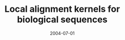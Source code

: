 ---
title: "Local alignment kernels for biological sequences"
collection: publications
permalink: /publications/2004-07-01-Local-alignment-kernels-for-biological-sequences
date: 2004-07-01
pdf: '../files/Vert2004Local.pdf'
paperurl: 'https://doi.org/10.7551/mitpress/4057.003.0009'
citation: 'J.-P. Vert, H.&nbsp;Saigo, &amp; T.&nbsp;Akutsu.
Local alignment kernels for biological sequences.
In B.&nbsp;Schölkopf, K.&nbsp;Tsuda, &amp; J.-P. Vert (Eds), <em>Kernel Methods in Computational Biology</em>, pages 131–154.
MIT Press, 2004.'
---